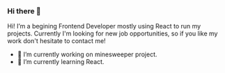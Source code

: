 ### Hi there 👋

Hi! I’m a begining Frontend Developer mostly using React to run my projects.
Currently I'm looking for new job opportunities, so if you like my work don't hesitate to contact me!

- 🔭 I’m currently working on minesweeper project.
- 🌱 I’m currently learning React.
